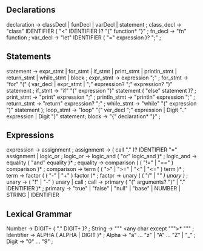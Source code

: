 ## Declarations
declaration  → classDecl
              | funDecl
              | varDecl
              | statement ;
class_decl   → "class" IDENTIFIER ( "<" IDENTIFIER )? 
               "{" function* "}" ;
fn_decl      → "fn" function ;
var_decl     → "let" IDENTIFIER ( "=" expression )? ";" ;

## Statements
statement    → expr_stmt
              | for_stmt
              | if_stmt
              | print_stmt
              | println_stmt
              | return_stmt
              | while_stmt
              | block ;
expr_stmt    → expression ";" ;
for_stmt     → "for" "(" ( var_decl | expr_stmt | ";"
                expression? ";"
                expression? ")" statement ;
if_stmt      → "if" "(" expression ")" statement
               ( "else" statement )? ;
print_stmt   → "print" expression ";" ;
println_stmt → "println" expression ";" ;
return_stmt  → "return" expression? ";" ;
while_stmt   → "while" "(" expression ")" statement );
loop_stmt    → "loop" "(" ver_decl ";" expression | Digit ".." expression | Digit ")"
               statement;
block        → "{" declaration* "}" ;

## Expressions
expression   → assignment ;
assignment   → ( call "." )? IDENTIFIER "=" assignment
              | logic_or ;
logic_or     → logic_and ( "or" logic_and )* ;
logic_and    → equality ( "and" equality )* ;
equality     → comparison ( ( "!=" | "==" ) comparison )* ;
comparison   → term ( ( ">" | ">=" | "<" | "<=" ) term )* ;
term         → factor ( ( "-" | "+" ) factor )* ;
factor       → unary ( ( "/" | "*" ) unary )* ;
unary        → ( "!" | "-" ) unary | call ;
call         → primary ( "(" arguments? ")" | "." IDENTIFIER )* ;
primary      → "true" | "false" | "null" | "base"
              | NUMBER | STRING | IDENTIFIER

## Lexical Grammar
Number       → DIGIT+ ( "." DIGIT+ )? ;
String       → "\"" <any char except "\"">* "\"" ;
Identifier   → ALPHA ( ALPHA | DIGIT )* ;
Alpha        → "a" ... "z" | "A" ... "Z" | "_" ;
Digit        → "0" ... "9" ;


